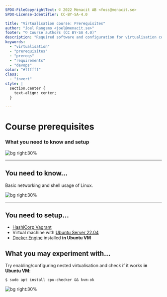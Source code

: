 ```yaml
---
SPDX-FileCopyrightText: © 2022 Menacit AB <foss@menacit.se>
SPDX-License-Identifier: CC-BY-SA-4.0

title: "Virtualisation course: Prerequisites"
author: "Joel Rangsmo <joel@menacit.se>"
footer: "© Course authors (CC BY-SA 4.0)"
description: "Required software and configuration for virtualisation course"
keywords:
  - "virtualisation"
  - "prerequisites"
  - "prereqs"
  - "requirements"
  - "devops"
color: "#ffffff"
class:
  - "invert"
style: |
  section.center {
    text-align: center;
  }

---
```

<!-- _footer: "© Course authors (CC BY-SA 4.0) - Image: © Gytis B (CC BY-SA 2.0)" -->
# Course prerequisites
### What you need to know and setup

![bg right:30%](images/02-vechicle_graveyard.jpg)

---
<!-- _footer: "© Course authors (CC BY-SA 4.0) - Image: © Thierry Ehrmann (CC BY 2.0)" -->
## You need to know...
Basic networking and shell usage of Linux.

![bg right:30%](images/02-man_thinking.jpg)

<!--
- Participants need to know basic ethernet and IP networking to understand some concepts and labs.

- Being somewhat comfortable in the Linux shell is a requirement. Some of the things we'll cover
can't be done through a GUI.

- When covering OS virtualisation we'll also dig a bit deep down into Linux internals. You don't
need to be an expert but knowing what kernel space and user space is will surely help.
-->

---
<!-- _footer: "© Course authors (CC BY-SA 4.0) - Image: © Kristina Hoeppner (CC BY-SA 2.0)" -->
## You need to setup...
- [HashiCorp Vagrant](https://developer.hashicorp.com/vagrant/downloads)
- Virtual machine with [Ubuntu Server 22.04](https://ubuntu.com/download/server)
- [Docker Engine](https://docs.docker.com/engine/install/ubuntu/) installed **in Ubuntu VM**

## What you may experiment with...
Try enabling/configuring nested virtualisation and check if it works **in Ubuntu VM**:

```
$ sudo apt install cpu-checker && kvm-ok
```

![bg right:30%](images/02-llama.jpg)

<!--
- We'll need some software and a lab environments for the course

- Ubuntu will be used in most demos and labs.

- For now, just make sure that the software is installed and seem to be working.

- Nested virtualisation allows us to run hardware accelerated virtualisation inside a HW-level VM,
which could be very useful for experimentation.

- It does however put requirements on HW and SW configuration. Urge participants to try enabling
it: if it works well for the majority we'll try to incorporate use of it in labs.

- Check out the presentation links: I will however not provide a step-by-step guide, you won't get
it in real life.
-->
